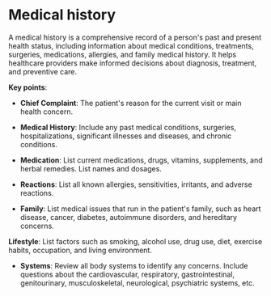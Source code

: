 <!--
source: gpt-3 + jph editing
tags: tests
-->

# Medical history

A medical history is a comprehensive record of a person's past and present health status, including information about medical conditions, treatments, surgeries, medications, allergies, and family medical history. It helps healthcare providers make informed decisions about diagnosis, treatment, and preventive care.

**Key points**:

* **Chief Complaint**: The patient's reason for the current visit or main health concern.

* **Medical History**: Include any past medical conditions, surgeries, hospitalizations, significant illnesses and diseases, and chronic conditions.

* **Medication**: List current medications, drugs, vitamins, supplements, and herbal remedies. List names and dosages.

* **Reactions**: List all known allergies, sensitivities, irritants, and adverse reactions.

* **Family**: List medical issues that run in the patient's family, such as heart disease, cancer, diabetes,  autoimmune disorders, and hereditary concerns.

**Lifestyle**: List factors such as smoking, alcohol use, drug use, diet, exercise habits, occupation, and living environment.

* **Systems**: Review all body systems to identify any concerns. Include questions about the cardiovascular, respiratory, gastrointestinal, genitourinary, musculoskeletal, neurological, psychiatric systems, etc.

